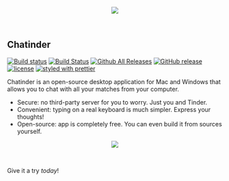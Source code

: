 <p align="center"><img src="https://wasd171.github.io/chatinder/assets/icons/icon-small.png"></p>
<p>&nbsp;</p>

## Chatinder
[![Build status](https://ci.appveyor.com/api/projects/status/v9c0o74hl6tdl08f/branch/master?svg=true)](https://ci.appveyor.com/project/wasd171/chatinder/branch/master)
[![Build Status](https://travis-ci.org/wasd171/chatinder.svg?branch=master)](https://travis-ci.org/wasd171/chatinder)
[![Github All Releases](https://img.shields.io/github/downloads/wasd171/chatinder/total.svg)]()
[![GitHub release](https://img.shields.io/github/release/wasd171/chatinder.svg)](https://github.com/wasd171/chatinder/releases/latest)
[![license](https://img.shields.io/github/license/wasd171/chatinder.svg)](https://github.com/wasd171/chatinder/blob/master/LICENSE.md)
[![styled with prettier](https://img.shields.io/badge/styled_with-prettier-ff69b4.svg)](https://github.com/prettier/prettier)

Chatinder is an open-source desktop application for Mac and Windows that allows you to chat with all your matches from your computer.

* Secure: no third-party server for you to worry. Just you and Tinder.
* Convenient: typing on a real keyboard is much simpler. Express your thoughts!
* Open-source: app is completely free. You can even build it from sources yourself.

<p align="center"><img src="https://wasd171.github.io/chatinder/assets/screenshot.png"></p>
<p>&nbsp;</p>

Give it a try *today*!